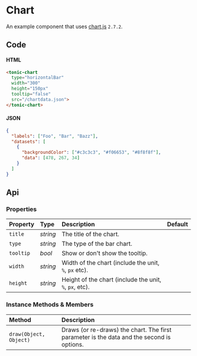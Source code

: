 # Chart
An example component that uses [chart.js][0] `2.7.2`.

<tonic-chart
  type="horizontalBar"
  width="300px"
  height="150px"
  tooltip="false"
  src="/chartdata.json">
</tonic-chart>

## Code

#### HTML

```html
<tonic-chart
  type="horizontalBar"
  width="300"
  height="150px"
  tooltip="false"
  src="/chartdata.json">
</tonic-chart>
```

#### JSON

```json
{
  "labels": ["Foo", "Bar", "Bazz"],
  "datasets": [
    {
      "backgroundColor": ["#c3c3c3", "#f06653", "#8f8f8f"],
      "data": [478, 267, 34]
    }
  ]
}
```

## Api

### Properties

| Property | Type | Description | Default |
| :--- | :--- | :--- | :--- |
| `title` | *string* | The title of the chart. | |
| `type` | *string* | The type of the bar chart. | |
| `tooltip` | *bool* | Show or don't show the tooltip. | |
| `width` | *string* | Width of the chart (include the unit, `%`, `px` etc). | |
| `height` | *string* | Height of the chart (include the unit, `%`, `px`, etc). | |

### Instance Methods & Members

| Method | Description |
| :--- | :--- |
| `draw(Object, Object)` | Draws (or re-draws) the chart. The first parameter is the data and the second is options. |

[0]:https://www.chartjs.org/
